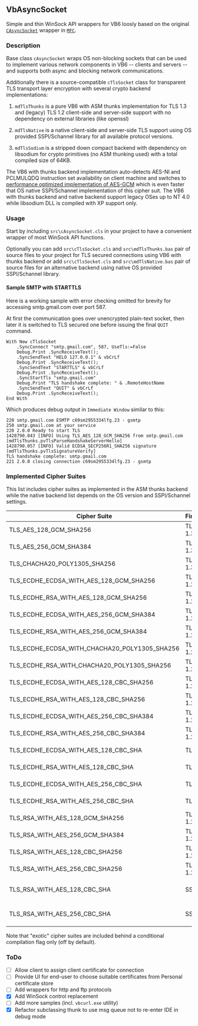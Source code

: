## VbAsyncSocket

Simple and thin WinSock API wrappers for VB6 loosly based on the original [`CAsyncSocket`](https://docs.microsoft.com/en-us/cpp/mfc/reference/casyncsocket-class?view=vs-2017) wrapper in [`MFC`](https://docs.microsoft.com/en-us/cpp/mfc/mfc-and-atl?view=vs-2017).

### Description

Base class `cAsyncSocket` wraps OS non-blocking sockets that can be used to implement various network components in VB6 -- clients and servers -- and supports both async and blocking network communications.

Additionally there is a source-compatible `cTlsSocket` class for transparent TLS transport layer encryption with several crypto backend implementations:

1. `mdTlsThunks` is a pure VB6 with ASM thunks implementation for TLS 1.3 and (legacy) TLS 1.2 client-side and server-side support with no dependency on external libraries (like openssl)

2. `mdTlsNative` is a native client-side and server-side TLS support using OS provided SSPI/Schannel library for all available protocol versions.

3. `mdTlsSodium` is a stripped down compact backend with dependency on libsodium for crypto primitives (no ASM thunking used) with a total compiled size of 64KB.

The VB6 with thunks backend implementation auto-detects AES-NI and PCLMULQDQ instruction set availability on client machine and switches to [performance optimized implementation of AES](https://github.com/wqweto/VbAsyncSocket/blob/4b7f4d8bc650688e2b6ad5460c997ed1df26d2e0/lib/thunks/sshaes.c#L100-L240)[-GCM](https://github.com/wqweto/VbAsyncSocket/blob/4b7f4d8bc650688e2b6ad5460c997ed1df26d2e0/lib/thunks/gf128.c#L116-L165) which is even faster that OS native SSPI/Schannel implementation of this cipher suit. The VB6 with thunks backend and native backend support legacy OSes up to NT 4.0 while libsodium DLL is compiled with XP support only.

### Usage

Start by including `src\cAsyncSocket.cls` in your project to have a convenient wrapper of most WinSock API functions.

Optionally you can add `src\cTlsSocket.cls` and `src\mdTlsThunks.bas` pair of source files to your project for TLS secured connections using VB6 with thunks backend or add `src\cTlsSocket.cls` and `src\mdTlsNative.bas` pair of source files for an alternative backend using native OS provided SSPI/Schannel library.

#### Sample SMTP with STARTTLS

Here is a working sample with error checking omitted for brevity for accessing smtp.gmail.com over port 587.

At first the communication goes over unencrypted plain-text socket, then later it is switched to TLS secured one before issuing the final `QUIT` command.

    With New cTlsSocket
        .SyncConnect "smtp.gmail.com", 587, UseTls:=False
        Debug.Print .SyncReceiveText();
        .SyncSendText "HELO 127.0.0.1" & vbCrLf
        Debug.Print .SyncReceiveText();
        .SyncSendText "STARTTLS" & vbCrLf
        Debug.Print .SyncReceiveText();
        .SyncStartTls "smtp.gmail.com"
        Debug.Print "TLS handshake complete: " & .RemoteHostName
        .SyncSendText "QUIT" & vbCrLf
        Debug.Print .SyncReceiveText();
    End With

Which produces debug output in `Immediate Window` similar to this:
    
    220 smtp.gmail.com ESMTP c69sm2955334lfg.23 - gsmtp
    250 smtp.gmail.com at your service
    220 2.0.0 Ready to start TLS
    1428790.043 [INFO] Using TLS_AES_128_GCM_SHA256 from smtp.gmail.com [mdTlsThunks.pvTlsParseHandshakeServerHello]
    1428790.057 [INFO] Valid ECDSA_SECP256R1_SHA256 signature [mdTlsThunks.pvTlsSignatureVerify]
    TLS handshake complete: smtp.gmail.com
    221 2.0.0 closing connection c69sm2955334lfg.23 - gsmtp

### Implemented Cipher Suites

This list includes cipher suites as implemented in the ASM thunks backend while the native backend list depends on the OS version and SSPI/Schannel settings.

Cipher Suite | First&nbsp;In | Selection String | Notes
--|--|--|--
TLS_AES_128_GCM_SHA256                          |TLS 1.3|EECDH+AESGCM|AEAD
TLS_AES_256_GCM_SHA384                          |TLS 1.3|EECDH+AESGCM|AEAD
TLS_CHACHA20_POLY1305_SHA256                    |TLS 1.3|EECDH+AESGCM|AEAD
TLS_ECDHE_ECDSA_WITH_AES_128_GCM_SHA256         |TLS 1.2|EECDH+AESGCM|AEAD
TLS_ECDHE_RSA_WITH_AES_128_GCM_SHA256           |TLS 1.2|EECDH+AESGCM|AEAD
TLS_ECDHE_ECDSA_WITH_AES_256_GCM_SHA384         |TLS 1.2|EECDH+AESGCM|AEAD
TLS_ECDHE_RSA_WITH_AES_256_GCM_SHA384           |TLS 1.2|EECDH+AESGCM|AEAD
TLS_ECDHE_ECDSA_WITH_CHACHA20_POLY1305_SHA256   |TLS 1.2|EECDH+CHACHA20|AEAD
TLS_ECDHE_RSA_WITH_CHACHA20_POLY1305_SHA256     |TLS 1.2|EECDH+CHACHA20|AEAD
TLS_ECDHE_ECDSA_WITH_AES_128_CBC_SHA256         |TLS 1.2|EECDH+AES+SHA256|Exotic
TLS_ECDHE_RSA_WITH_AES_128_CBC_SHA256           |TLS 1.2|EECDH+AES+SHA256|Exotic
TLS_ECDHE_ECDSA_WITH_AES_256_CBC_SHA384         |TLS 1.2|EECDH+AES+SHA384|Exotic
TLS_ECDHE_RSA_WITH_AES_256_CBC_SHA384           |TLS 1.2|EECDH+AES+SHA384|Exotic
TLS_ECDHE_ECDSA_WITH_AES_128_CBC_SHA            |TLSv1|EECDH+AES+SHA1|HMAC-SHA1
TLS_ECDHE_RSA_WITH_AES_128_CBC_SHA              |TLSv1|EECDH+AES+SHA1|HMAC-SHA1
TLS_ECDHE_ECDSA_WITH_AES_256_CBC_SHA            |TLSv1|EECDH+AES+SHA1|HMAC-SHA1
TLS_ECDHE_RSA_WITH_AES_256_CBC_SHA              |TLSv1|EECDH+AES+SHA1|HMAC-SHA1
TLS_RSA_WITH_AES_128_GCM_SHA256                 |TLS 1.2|RSA+AESGCM|No FS
TLS_RSA_WITH_AES_256_GCM_SHA384                 |TLS 1.2|RSA+AESGCM|No FS
TLS_RSA_WITH_AES_128_CBC_SHA256                 |TLS 1.2|RSA+AES+SHA256|No FS, Exotic
TLS_RSA_WITH_AES_256_CBC_SHA256                 |TLS 1.2|RSA+AES+SHA256|No FS, Exotic
TLS_RSA_WITH_AES_128_CBC_SHA                    |SSLv3|RSA+AES+SHA1|No FS, HMAC-SHA1
TLS_RSA_WITH_AES_256_CBC_SHA                    |SSLv3|RSA+AES+SHA1|No FS, HMAC-SHA1

Note that "exotic" cipher suites are included behind a conditional compilation flag only (off by default).

### ToDo

 - [ ] Allow client to assign client certificate for connection
 - [ ] Provide UI for end-user to choose suitable certificates from Personal certificate store
 - [ ] Add wrappers for http and ftp protocols
 - [x] Add WinSock control replacement
 - [ ] Add more samples (incl. `vbcurl.exe` utility)
 - [x] Refactor subclassing thunk to use msg queue not to re-enter IDE in debug mode

